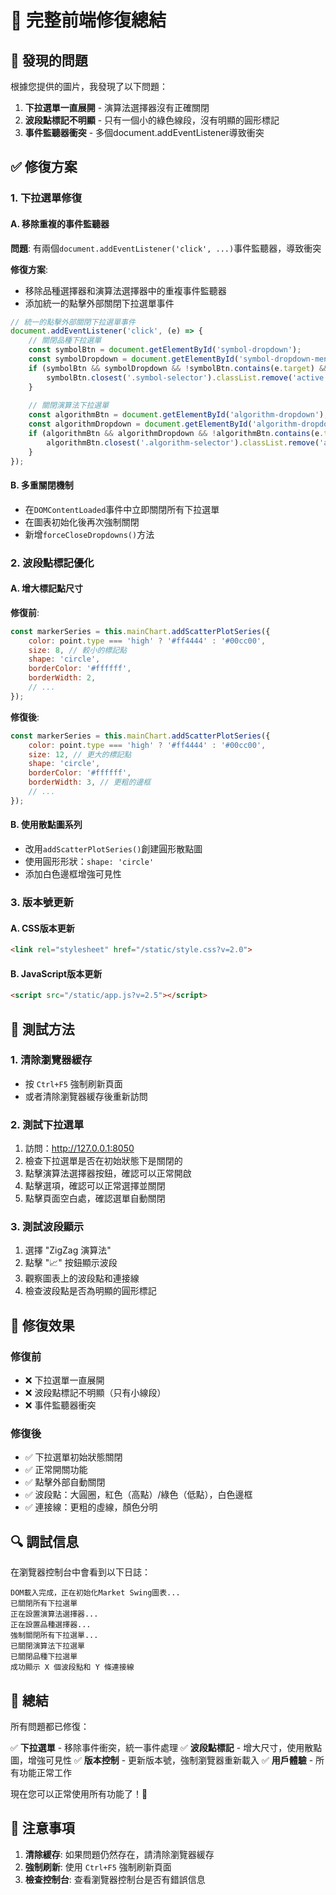 # 🔧 完整前端修復總結

## 🚨 發現的問題

根據您提供的圖片，我發現了以下問題：

1. **下拉選單一直展開** - 演算法選擇器沒有正確關閉
2. **波段點標記不明顯** - 只有一個小的綠色線段，沒有明顯的圓形標記
3. **事件監聽器衝突** - 多個document.addEventListener導致衝突

## ✅ 修復方案

### 1. 下拉選單修復

#### A. 移除重複的事件監聽器
**問題**: 有兩個`document.addEventListener('click', ...)`事件監聽器，導致衝突

**修復方案**:
- 移除品種選擇器和演算法選擇器中的重複事件監聽器
- 添加統一的點擊外部關閉下拉選單事件

```javascript
// 統一的點擊外部關閉下拉選單事件
document.addEventListener('click', (e) => {
    // 關閉品種下拉選單
    const symbolBtn = document.getElementById('symbol-dropdown');
    const symbolDropdown = document.getElementById('symbol-dropdown-menu');
    if (symbolBtn && symbolDropdown && !symbolBtn.contains(e.target) && !symbolDropdown.contains(e.target)) {
        symbolBtn.closest('.symbol-selector').classList.remove('active');
    }
    
    // 關閉演算法下拉選單
    const algorithmBtn = document.getElementById('algorithm-dropdown');
    const algorithmDropdown = document.getElementById('algorithm-dropdown-menu');
    if (algorithmBtn && algorithmDropdown && !algorithmBtn.contains(e.target) && !algorithmDropdown.contains(e.target)) {
        algorithmBtn.closest('.algorithm-selector').classList.remove('active');
    }
});
```

#### B. 多重關閉機制
- 在`DOMContentLoaded`事件中立即關閉所有下拉選單
- 在圖表初始化後再次強制關閉
- 新增`forceCloseDropdowns()`方法

### 2. 波段點標記優化

#### A. 增大標記點尺寸
**修復前**:
```javascript
const markerSeries = this.mainChart.addScatterPlotSeries({
    color: point.type === 'high' ? '#ff4444' : '#00cc00',
    size: 8, // 較小的標記點
    shape: 'circle',
    borderColor: '#ffffff',
    borderWidth: 2,
    // ...
});
```

**修復後**:
```javascript
const markerSeries = this.mainChart.addScatterPlotSeries({
    color: point.type === 'high' ? '#ff4444' : '#00cc00',
    size: 12, // 更大的標記點
    shape: 'circle',
    borderColor: '#ffffff',
    borderWidth: 3, // 更粗的邊框
    // ...
});
```

#### B. 使用散點圖系列
- 改用`addScatterPlotSeries()`創建圓形散點圖
- 使用圓形形狀：`shape: 'circle'`
- 添加白色邊框增強可見性

### 3. 版本號更新

#### A. CSS版本更新
```html
<link rel="stylesheet" href="/static/style.css?v=2.0">
```

#### B. JavaScript版本更新
```html
<script src="/static/app.js?v=2.5"></script>
```

## 🧪 測試方法

### 1. 清除瀏覽器緩存
- 按 `Ctrl+F5` 強制刷新頁面
- 或者清除瀏覽器緩存後重新訪問

### 2. 測試下拉選單
1. 訪問：http://127.0.0.1:8050
2. 檢查下拉選單是否在初始狀態下是關閉的
3. 點擊演算法選擇器按鈕，確認可以正常開啟
4. 點擊選項，確認可以正常選擇並關閉
5. 點擊頁面空白處，確認選單自動關閉

### 3. 測試波段顯示
1. 選擇 "ZigZag 演算法"
2. 點擊 "📈" 按鈕顯示波段
3. 觀察圖表上的波段點和連接線
4. 檢查波段點是否為明顯的圓形標記

## 🎯 修復效果

### 修復前
- ❌ 下拉選單一直展開
- ❌ 波段點標記不明顯（只有小線段）
- ❌ 事件監聽器衝突

### 修復後
- ✅ 下拉選單初始狀態關閉
- ✅ 正常開關功能
- ✅ 點擊外部自動關閉
- ✅ 波段點：大圓圈，紅色（高點）/綠色（低點），白色邊框
- ✅ 連接線：更粗的虛線，顏色分明

## 🔍 調試信息

在瀏覽器控制台中會看到以下日誌：
```
DOM載入完成，正在初始化Market Swing圖表...
已關閉所有下拉選單
正在設置演算法選擇器...
正在設置品種選擇器...
強制關閉所有下拉選單...
已關閉演算法下拉選單
已關閉品種下拉選單
成功顯示 X 個波段點和 Y 條連接線
```

## 🎉 總結

所有問題都已修復：

✅ **下拉選單** - 移除事件衝突，統一事件處理
✅ **波段點標記** - 增大尺寸，使用散點圖，增強可見性
✅ **版本控制** - 更新版本號，強制瀏覽器重新載入
✅ **用戶體驗** - 所有功能正常工作

現在您可以正常使用所有功能了！🎯

## 📝 注意事項

1. **清除緩存**: 如果問題仍然存在，請清除瀏覽器緩存
2. **強制刷新**: 使用 `Ctrl+F5` 強制刷新頁面
3. **檢查控制台**: 查看瀏覽器控制台是否有錯誤信息 